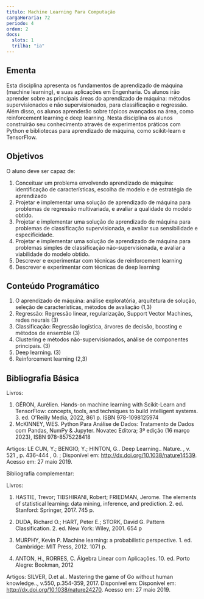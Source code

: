 ```yaml
---
titulo: Machine Learning Para Computação
cargaHoraria: 72
periodo: 4
ordem: 2
docs:
  slots: 1
  trilha: "ia"
---
```


## Ementa

Esta disciplina apresenta os fundamentos de aprendizado de máquina (machine learning), e suas aplicações em Engenharia. Os alunos irão aprender sobre as principais áreas do aprendizado de máquina: métodos supervisionados e não supervisionados, para classificação e regressão. Além disso, os alunos aprenderão sobre tópicos avançados na área, como reinforcement learning e deep learning. Nesta disciplina os alunos construirão seu conhecimento através de experimentos práticos com Python e bibliotecas para aprendizado de máquina, como scikit-learn e TensorFlow.

## Objetivos

O aluno deve ser capaz de:

1. Conceituar um problema envolvendo aprendizado de máquina: identificação de características, escolha de modelo e de estratégia de aprendizado
2. Projetar e implementar uma solução de aprendizado de máquina para problemas de regressão multivariada, e avaliar a qualidade do modelo obtido.
3. Projetar e implementar uma solução de aprendizado de máquina para problemas de classificação supervisionada, e avaliar sua sensibilidade e especificidade.
4. Projetar e implementar uma solução de aprendizado de máquina para problemas simples de classificação não-supervisionada, e avaliar a viabilidade do modelo obtido.
5. Descrever e experimentar com técnicas de reinforcement learning
6. Descrever e experimentar com técnicas de deep learning

## Conteúdo Programático

1. O aprendizado de máquina: análise exploratória, arquitetura de solução, seleção de características, métodos de avaliação (1,3)
2. Regressão: Regressão linear, regularização, Support Vector Machines, redes neurais (3)
3. Classificação: Regressão logística, árvores de decisão, boosting e métodos de ensemble (3)
4. Clustering e métodos não-supervisionados, análise de componentes principais. (3)
5. Deep learning. (3)
6. Reinforcement learning (2,3)

## Bibliografia Básica

Livros:

1. GÉRON, Aurélien. Hands-on machine learning with Scikit-Learn and TensorFlow: concepts, tools, and techniques to build intelligent systems. 3. ed. O'Reilly Media, 2022, 861 p. ISBN 978-1098125974
2. McKINNEY, WES. Python Para Análise de Dados: Tratamento de Dados com Pandas, NumPy & Jupyter. Novatec Editora; 3ª edição (16 março 2023), ISBN 978-8575228418

Artigos:
LE CUN, Y.; BENGIO, Y.; HINTON, G.. Deep Learning.. Nature. , v. 521 , p. 436-444 , 0. ; Disponível em: http://dx.doi.org/10.1038/nature14539. Acesso em: 27 maio 2019.

Bibliografia complementar:

Livros:

1. HASTIE, Trevor; TIBSHIRANI, Robert; FRIEDMAN, Jerome. The elements of statistical learning: data
mining, inference, and prediction. 2. ed. Stanford: Springer, 2017. 745 p.

2. DUDA, Richard O.; HART, Peter E.; STORK, David G. Pattern Classification. 2. ed. New York: Wiley, 2001.
654 p

3. MURPHY, Kevin P. Machine learning: a probabilistic perspective. 1. ed. Cambridge: MIT Press, 2012.
1071 p.

4. ANTON, H., RORRES, C. Álgebra Linear com Aplicações. 10. ed. Porto Alegre: Bookman, 2012

Artigos: 
SILVER, D.et al.. Mastering the game of Go without human knowledge.., v.550, p.354-359, 2017. Disponível em: Disponível em: http://dx.doi.org/10.1038/nature24270. Acesso em: 27 maio 2019.
